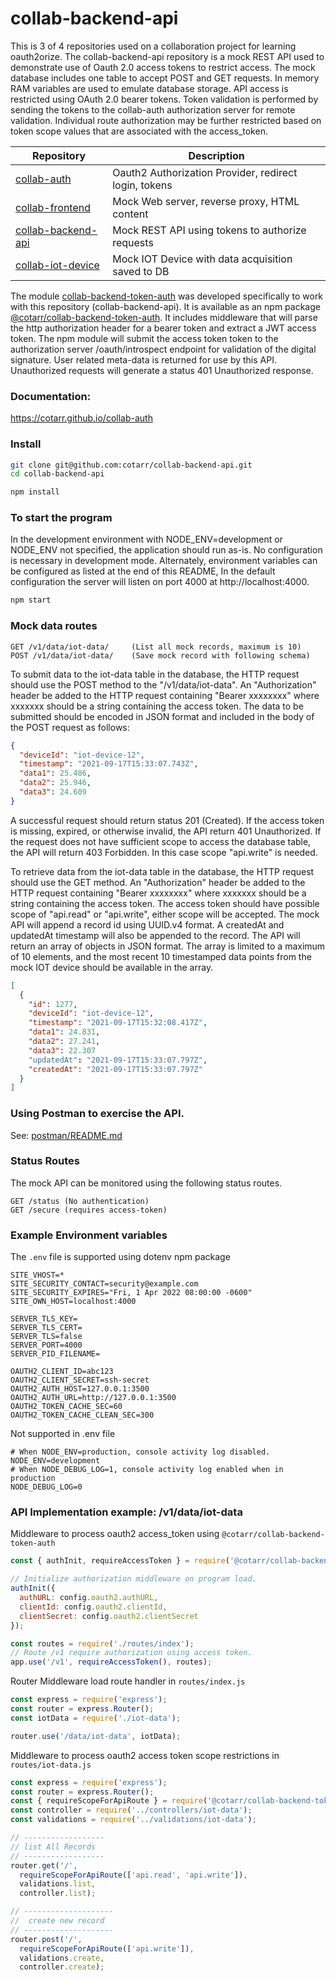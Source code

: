 # collab-backend-api

This is 3 of 4 repositories used on a collaboration project for learning oauth2orize.
The collab-backend-api repository is a mock REST API used to demonstrate use of Oauth 2.0 access tokens to restrict access.
The mock database includes one table to accept POST and GET requests.
In memory RAM variables are used to emulate database storage.
API access is restricted using OAuth 2.0 bearer tokens.
Token validation is performed by sending the tokens to the collab-auth authorization server for remote validation.
Individual route authorization may be further restricted based on token scope values that are associated with the access_token.

|                        Repository                                  |                   Description                         |
| ------------------------------------------------------------------ | ----------------------------------------------------- |
| [collab-auth](https://github.com/cotarr/collab-auth)               | Oauth2 Authorization Provider, redirect login, tokens |
| [collab-frontend](https://github.com/cotarr/collab-frontend)       | Mock Web server, reverse proxy, HTML content          |
| [collab-backend-api](https://github.com/cotarr/collab-backend-api) | Mock REST API using tokens to authorize requests      |
| [collab-iot-device](https://github.com/cotarr/collab-iot-device)   | Mock IOT Device with data acquisition saved to DB     |


The module [collab-backend-token-auth](https://github.com/cotarr/collab-backend-token-auth)
was developed specifically to work with this repository (collab-backend-api).
It is available as an npm package 
[@cotarr/collab-backend-token-auth](https://www.npmjs.com/package/@cotarr/collab-backend-token-auth).
It includes middleware that will parse the http authorization header for a bearer token and extract a JWT access token.
The npm module will submit the access token token to the authorization server /oauth/introspect endpoint 
for validation of the digital signature. User related meta-data is returned for use by this API. 
Unauthorized requests will generate a status 401 Unauthorized response. 

### Documentation:

https://cotarr.github.io/collab-auth

### Install

```bash
git clone git@github.com:cotarr/collab-backend-api.git
cd collab-backend-api

npm install

```

### To start the program

In the development environment with NODE_ENV=development or NODE_ENV not specified,
the application should run as-is. No configuration is necessary in development mode.
Alternately, environment variables can be configured as listed at the end of this README,
In the default configuration the server will listen on port 4000 at http://localhost:4000.

```bash
npm start
```

### Mock data routes
```
GET /v1/data/iot-data/     (List all mock records, maximum is 10)
POST /v1/data/iot-data/    (Save mock record with following schema)
```

To submit data to the iot-data table in the database, the HTTP request should
use the POST method to the "/v1/data/iot-data". An "Authorization" header be added to the HTTP request
containing "Bearer xxxxxxxx" where xxxxxxx should be a string containing the access token.
The data to be submitted should be encoded in JSON format and included
in the body of the POST request as follows:

```json
{
  "deviceId": "iot-device-12",
  "timestamp": "2021-09-17T15:33:07.743Z",
  "data1": 25.486,
  "data2": 25.946,
  "data3": 24.609
}  
```

A successful request should return status 201 (Created). If the access token is missing,
expired, or otherwise invalid, the API return 401 Unauthorized. If the request does not
have sufficient scope to access the database table, the API will return 403 Forbidden.
In this case scope "api.write" is needed.

To retrieve data from the iot-data table in the database, the HTTP request should
use the GET method. An "Authorization" header be added to the HTTP request
containing "Bearer xxxxxxxx" where xxxxxxx should be a string containing the access token.
The access token should have possible scope of "api.read" or "api.write", either scope will be accepted.
The mock API will append a record id using UUID.v4 format.
A createdAt and updatedAt timestamp will also be appended to the record.
The API will return an array of objects in JSON format.
The array is limited to a maximum of 10 elements, and the most recent 10
timestamped data points from the mock IOT device should be available in the array.

```json
[
  {
    "id": 1277,
    "deviceId": "iot-device-12",
    "timestamp": "2021-09-17T15:32:08.417Z",
    "data1": 24.831,
    "data2": 27.241,
    "data3": 22.307
    "updatedAt": "2021-09-17T15:33:07.797Z",
    "createdAt": "2021-09-17T15:33:07.797Z"
  }
]
```

### Using Postman to exercise the API.

See: [postman/README.md](postman/README.md)

### Status Routes

The mock API can be monitored using the following status routes.

```
GET /status (No authentication)
GET /secure (requires access-token)
```

### Example Environment variables

The `.env` file is supported using dotenv npm package

```
SITE_VHOST=*
SITE_SECURITY_CONTACT=security@example.com
SITE_SECURITY_EXPIRES="Fri, 1 Apr 2022 08:00:00 -0600"
SITE_OWN_HOST=localhost:4000

SERVER_TLS_KEY=
SERVER_TLS_CERT=
SERVER_TLS=false
SERVER_PORT=4000
SERVER_PID_FILENAME=

OAUTH2_CLIENT_ID=abc123
OAUTH2_CLIENT_SECRET=ssh-secret
OAUTH2_AUTH_HOST=127.0.0.1:3500
OAUTH2_AUTH_URL=http://127.0.0.1:3500
OAUTH2_TOKEN_CACHE_SEC=60
OAUTH2_TOKEN_CACHE_CLEAN_SEC=300
```

Not supported in .env file

```
# When NODE_ENV=production, console activity log disabled.
NODE_ENV=development
# When NODE_DEBUG_LOG=1, console activity log enabled when in production
NODE_DEBUG_LOG=0
```

### API Implementation example:  /v1/data/iot-data

Middleware to process oauth2 access_token using `@cotarr/collab-backend-token-auth`

```js
const { authInit, requireAccessToken } = require('@cotarr/collab-backend-token-auth');

// Initialize authorization middleware on program load.
authInit({
  authURL: config.oauth2.authURL,
  clientId: config.oauth2.clientId,
  clientSecret: config.oauth2.clientSecret
});

const routes = require('./routes/index');
// Route /v1 require authorization using access token.
app.use('/v1', requireAccessToken(), routes);
```

Router Middleware load route handler in `routes/index.js`

```js
const express = require('express');
const router = express.Router();
const iotData = require('./iot-data');

router.use('/data/iot-data', iotData);
```

Middleware to process oauth2 access token scope restrictions in `routes/iot-data.js`

```js
const express = require('express');
const router = express.Router();
const { requireScopeForApiRoute } = require('@cotarr/collab-backend-token-auth');
const controller = require('../controllers/iot-data');
const validations = require('../validations/iot-data');

// ------------------
// list All Records
// ------------------
router.get('/',
  requireScopeForApiRoute(['api.read', 'api.write']),
  validations.list,
  controller.list);

// --------------------
//  create new record
// --------------------
router.post('/',
  requireScopeForApiRoute(['api.write']),
  validations.create,
  controller.create);
```
